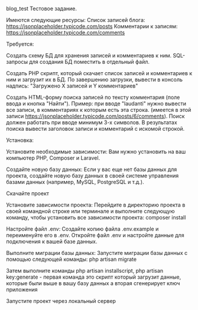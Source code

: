 blog_test
Тестовое задание.

Имеются следующие ресурсы:
Список записей блога: https://jsonplaceholder.typicode.com/posts 
Комментарии к записям: https://jsonplaceholder.typicode.com/comments

Требуется:

Создать схему БД для хранения записей и комментариев к ним. SQL-запросы для создания БД поместить в отдельный файл.

Создать PHP скрипт, который скачает список записей и комментариев к ним и загрузит их в БД. По завершению загрузки, вывести в консоль надпись: "Загружено Х записей и Y комментариев"

Создать HTML-форму поиска записей по тексту комментария (поле ввода и кнопка "Найти"). Пример: при вводе "laudanti" нужно вывести все записи, в комментариях к которым есть эта строка. (имеется в этой записи https://jsonplaceholder.typicode.com/posts/6/comments). Поиск должен работать при вводе минимум 3-х символов. В результатах поиска вывести заголовок записи и комментарий с искомой строкой.

Установка:

Установите необходимые зависимости: Вам нужно установить на ваш компьютер PHP, Composer и Laravel.

Создайте новую базу данных: Если у вас еще нет базы данных для проекта, создайте новую базу данных в своей системе управления базами данных (например, MySQL, PostgreSQL и т.д.).

Скачайте проект

Установите зависимости проекта: Перейдите в директорию проекта в своей командной строке или терминале и выполните следующую команду, чтобы установить все зависимости проекта: composer install

Настройте файл .env: Создайте копию файла .env.example и переименуйте его в .env. Откройте файл .env и настройте данные для подключения к вашей базе данных.

Выполните миграции базы данных: Запустите миграции базы данных с помощью следующей команды: php artisan migrate

Затем выполните команды php artisan installscript, php artisan key:generate - первая команда это скрипт который загрузит данные, которые были выше в вашу базу данных 
а вторая сгенерирует ключ приложения

Запустите проект через локальный сервер
